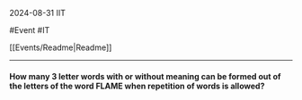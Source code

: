 2024-08-31
IIT

#Event #IT

[[Events/Readme|Readme]]

---

#### How many 3 letter words with or without meaning can be formed out of the letters of the word FLAME when repetition of words is allowed?
